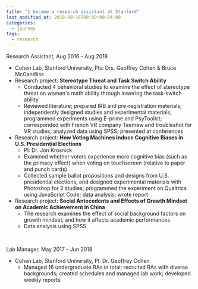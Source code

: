 ```yaml
---
title: "I became a research assistant at Stanford"
last_modified_at: 2018-08-16T08:00:00-04:00
categories:
  - journey
tags:
  - research
---
```


Research Assistant, Aug 2016 - Aug 2018
- Cohen Lab, Stanford University, PIs: Drs. Geoffrey Cohen & Bruce McCandliss
- Research project: **Stereotype Threat and Task Switch Ability**
  - Conducted 4 behavioral studies to examine the effect of stereotype threat on women's math ability through lowering the task-switch ability
  - Reviewed literature; prepared IRB and pre-registration materials; independently designed studies and experimental materials; programmed experiments using E-prime and PsyToolkit; corresponded with French VR company Teemew and troubleshot for VR studies; analyzed data using SPSS; presented at conferences
- Research project: **How Voting Machines Induce Cognitive Biases in U.S. Presidential Elections**
  - PI: Dr. Jon Krosnick
  - Examined whether voters experience more cognitive bias (such as the primacy effect) when voting on touchscreen (relative to paper and punch cards)
  - Collected sample ballot propositions and designs from U.S. presidential elections, and designed experimental materials with Photoshop for 2 studies; programmed the experiment on Qualtrics using JavaScript Code; data analysis; wrote report
- Research project: **Social Antecedents and Effects of Growth Mindset on Academic Achievement in China**
  - The research examines the effect of social background factors on growth mindset, and how it affects academic performances
  - Data analysis using SPSS
  
<br>  
  
Lab Manager, May 2017 - Jun 2018  
- Cohen Lab, Stanford University, PI: Dr. Geoffrey Cohen
  - Managed 16 undergraduate RAs in total; recruited RAs with diverse backgrounds; created schedules and managed lab work; developed weekly reports